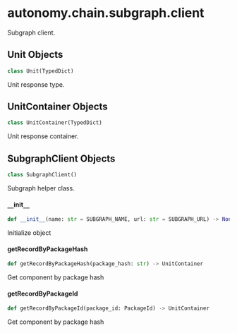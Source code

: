 <a id="autonomy.chain.subgraph.client"></a>

# autonomy.chain.subgraph.client

Subgraph client.

<a id="autonomy.chain.subgraph.client.Unit"></a>

## Unit Objects

```python
class Unit(TypedDict)
```

Unit response type.

<a id="autonomy.chain.subgraph.client.UnitContainer"></a>

## UnitContainer Objects

```python
class UnitContainer(TypedDict)
```

Unit response container.

<a id="autonomy.chain.subgraph.client.SubgraphClient"></a>

## SubgraphClient Objects

```python
class SubgraphClient()
```

Subgraph helper class.

<a id="autonomy.chain.subgraph.client.SubgraphClient.__init__"></a>

#### `__`init`__`

```python
def __init__(name: str = SUBGRAPH_NAME, url: str = SUBGRAPH_URL) -> None
```

Initialize object

<a id="autonomy.chain.subgraph.client.SubgraphClient.getRecordByPackageHash"></a>

#### getRecordByPackageHash

```python
def getRecordByPackageHash(package_hash: str) -> UnitContainer
```

Get component by package hash

<a id="autonomy.chain.subgraph.client.SubgraphClient.getRecordByPackageId"></a>

#### getRecordByPackageId

```python
def getRecordByPackageId(package_id: PackageId) -> UnitContainer
```

Get component by package hash

